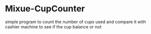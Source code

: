 # Mixue-CupCounter
simple program to count the number of cups used and compare it with cashier machine to see if the cup balance or not

